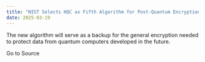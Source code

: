 ```yaml
---
title: "NIST Selects HQC as Fifth Algorithm for Post-Quantum Encryption"
date: 2025-03-19
---
```


The new algorithm will serve as a backup for the general encryption needed to protect data from quantum computers developed in the future.

Go to Source
